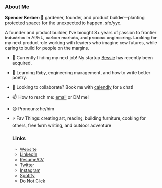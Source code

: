 <!--
**spkerber/spkerber** is a ✨ _special_ ✨ repository because its `README.md` (this file) appears on your GitHub profile.-->

### About Me
**Spencer Kerber:** 🌱 gardener, founder, and product builder—planting protected spaces for the unexpected to happen. sfo/yyc.

A founder and product builder, I’ve brought 8+ years of passion to frontier industries in AI/ML, carbon markets, and process engineering.
Looking for my next product role working with leaders who imagine new futures, while caring to build for people on the margins.

- 🔭 Currently finding my next job! My startup <a href="https://bessiebox.com/">Bessie<a/> has recently been acquired.
- 🌱 Learning Ruby, engineering management, and how to write better poetry.
- 👯 Looking to collaborate? Book me with <a href="https://calendly.com/skerbz/15-minute-meeting">calendly<a/> for a chat!
- 📫 How to reach me: <a href="mailto:spencer@spkerber.com">email</a> or DM me!
- 😄 Pronouns: he/him
- ⚡ Fav Things: creating art, reading, building furniture, cooking for others, free form writing, and outdoor adventure
  
  ### Links
  - <a href="https://www.spkerber.com/">Website</a>
  - <a href="https://linkedin.com/in/spencerkerber">LinkedIn
  - <a href="https://drive.google.com/drive/folders/1a2rUHODkipJ1REMYKJ0XJy43KYY2Vpfl?usp=sharing">Resume/CV
  - <a href="https://twitter.com/skerbz">Twitter
  - <a href="https://instagram.com/skerbz">Instagram
  - <a href="https://open.spotify.com/user/skerbz08">Spotify
  - <a href="https://www.chess.com/member/skerbz"> Do Not Click
